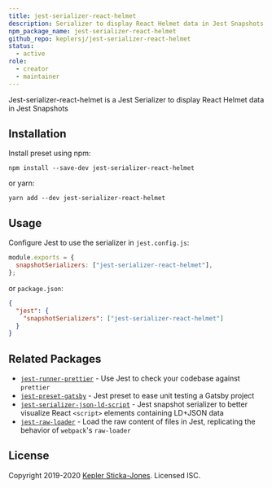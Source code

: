 ```yaml
---
title: jest-serializer-react-helmet
description: Serializer to display React Helmet data in Jest Snapshots
npm_package_name: jest-serializer-react-helmet
github_repo: keplersj/jest-serializer-react-helmet
status:
  - active
role:
  - creator
  - maintainer
---
```


Jest-serializer-react-helmet is a Jest Serializer to display React Helmet data in Jest Snapshots

## Installation

Install preset using npm:

```shell
npm install --save-dev jest-serializer-react-helmet
```

or yarn:

```shell
yarn add --dev jest-serializer-react-helmet
```

## Usage

Configure Jest to use the serializer in `jest.config.js`:

```js
module.exports = {
  snapshotSerializers: ["jest-serializer-react-helmet"],
};
```

or `package.json`:

```json
{
  "jest": {
    "snapshotSerializers": ["jest-serializer-react-helmet"]
  }
}
```

## Related Packages

- [`jest-runner-prettier`](https://github.com/keplersj/jest-runner-prettier) - Use Jest to check your codebase against `prettier`
- [`jest-preset-gatsby`](https://github.com/keplersj/jest-preset-gatsby) - Jest preset to ease unit testing a Gatsby project
- [`jest-serializer-json-ld-script`](https://github.com/keplersj/jest-serializer-json-ld-script) - Jest snapshot serializer to better visualize React `<script>` elements containing LD+JSON data
- [`jest-raw-loader`](https://github.com/keplersj/jest-raw-loader) - Load the raw content of files in Jest, replicating the behavior of `webpack`'s `raw-loader`

## License

Copyright 2019-2020 [Kepler Sticka-Jones](https://keplersj.com/). Licensed ISC.
